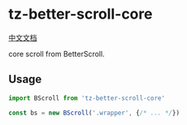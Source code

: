 # tz-better-scroll-core

[中文文档](https://github.com/ustbhuangyi/better-scroll/blob/master/packages/core/README_zh-CN.md)

core scroll from BetterScroll.

## Usage

```js
import BScroll from 'tz-better-scroll-core'

const bs = new BScroll('.wrapper', {/* ... */})
```
